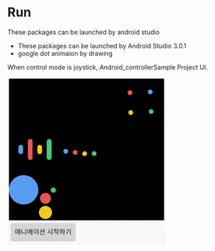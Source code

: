 # Run
These packages can be launched by android studio

* These packages can be launched by Android Studio 3.0.1
* google dot animaion by drawing

 When control mode is joystick, Android_controllerSample Project UI.

<img src="1521338922253.gif" width="70%" height="70%">

